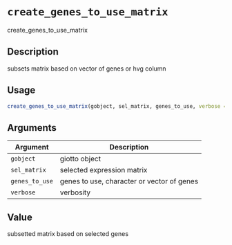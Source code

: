 # `create_genes_to_use_matrix`

create_genes_to_use_matrix


## Description

subsets matrix based on vector of genes or hvg column


## Usage

```r
create_genes_to_use_matrix(gobject, sel_matrix, genes_to_use, verbose = TRUE)
```


## Arguments

Argument      |Description
------------- |----------------
`gobject`     |     giotto object
`sel_matrix`     |     selected expression matrix
`genes_to_use`     |     genes to use, character or vector of genes
`verbose`     |     verbosity


## Value

subsetted matrix based on selected genes



